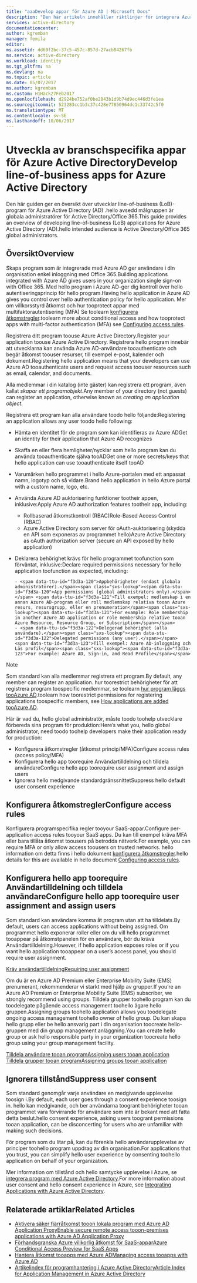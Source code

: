 ```yaml
---
title: "aaaDevelop appar för Azure AD | Microsoft Docs"
description: "Den här artikeln innehåller riktlinjer för integrera Azure-program med Active Directory skrivna för hello IT-proffs."
services: active-directory
documentationcenter: 
author: kgremban
manager: femila
editor: 
ms.assetid: dd69f2bc-37c5-457c-857d-27acb84267fb
ms.service: active-directory
ms.workload: identity
ms.tgt_pltfrm: na
ms.devlang: na
ms.topic: article
ms.date: 05/07/2017
ms.author: kgremban
ms.custom: H1Hack27Feb2017
ms.openlocfilehash: d2924be752af0be2843b1d9b74d9ec446d3fe1ea
ms.sourcegitcommit: 523283cc1b3c37c428e77850964dc1c33742c5f0
ms.translationtype: MT
ms.contentlocale: sv-SE
ms.lasthandoff: 10/06/2017
---
```

# <a name="develop-line-of-business-apps-for-azure-active-directory"></a><span data-ttu-id="f3d3a-103">Utveckla av branschspecifika appar för Azure Active Directory</span><span class="sxs-lookup"><span data-stu-id="f3d3a-103">Develop line-of-business apps for Azure Active Directory</span></span>
<span data-ttu-id="f3d3a-104">Den här guiden ger en översikt över utvecklar line-of-business (LoB)-program för Azure Active Directory (AD) .hello avsedd målgruppen är globala administratörer för Active Directory/Office 365.</span><span class="sxs-lookup"><span data-stu-id="f3d3a-104">This guide provides an overview of developing line-of-business (LoB) applications for Azure Active Directory (AD).hello intended audience is Active Directory/Office 365 global administrators.</span></span>

## <a name="overview"></a><span data-ttu-id="f3d3a-105">Översikt</span><span class="sxs-lookup"><span data-stu-id="f3d3a-105">Overview</span></span>
<span data-ttu-id="f3d3a-106">Skapa program som är integrerade med Azure AD ger användare i din organisation enkel inloggning med Office 365.</span><span class="sxs-lookup"><span data-stu-id="f3d3a-106">Building applications integrated with Azure AD gives users in your organization single sign-on with Office 365.</span></span> <span data-ttu-id="f3d3a-107">Med hello program i Azure AD-ger dig kontroll över hello autentiseringsprincip för hello program.</span><span class="sxs-lookup"><span data-stu-id="f3d3a-107">Having hello application in Azure AD gives you control over hello authentication policy for hello application.</span></span> <span data-ttu-id="f3d3a-108">Mer om villkorsstyrd åtkomst och hur tooprotect appar med multifaktorautentisering (MFA) Se toolearn [konfigurera åtkomstregler](active-directory-conditional-access-azuread-connected-apps.md).</span><span class="sxs-lookup"><span data-stu-id="f3d3a-108">toolearn more about conditional access and how tooprotect apps with multi-factor authentication (MFA) see [Configuring access rules](active-directory-conditional-access-azuread-connected-apps.md).</span></span>

<span data-ttu-id="f3d3a-109">Registrera ditt program toouse Azure Active Directory.</span><span class="sxs-lookup"><span data-stu-id="f3d3a-109">Register your application toouse Azure Active Directory.</span></span> <span data-ttu-id="f3d3a-110">Registrera hello program innebär att utvecklarna kan använda Azure AD-användare tooauthenticate och begär åtkomst toouser resurser, till exempel e-post, kalender och dokument.</span><span class="sxs-lookup"><span data-stu-id="f3d3a-110">Registering hello application means that your developers can use Azure AD tooauthenticate users and request access toouser resources such as email, calendar, and documents.</span></span>

<span data-ttu-id="f3d3a-111">Alla medlemmar i din katalog (inte gäster) kan registrera ett program, även kallat *skapar ett programobjekt*.</span><span class="sxs-lookup"><span data-stu-id="f3d3a-111">Any member of your directory (not guests) can register an application, otherwise known as *creating an application object*.</span></span>

<span data-ttu-id="f3d3a-112">Registrera ett program kan alla användare toodo hello följande:</span><span class="sxs-lookup"><span data-stu-id="f3d3a-112">Registering an application allows any user toodo hello following:</span></span>

* <span data-ttu-id="f3d3a-113">Hämta en identitet för de program som kan identifieras av Azure AD</span><span class="sxs-lookup"><span data-stu-id="f3d3a-113">Get an identity for their application that Azure AD recognizes</span></span>
* <span data-ttu-id="f3d3a-114">Skaffa en eller flera hemligheter/nycklar som hello program kan du använda tooauthenticate själva tooAD</span><span class="sxs-lookup"><span data-stu-id="f3d3a-114">Get one or more secrets/keys that hello application can use tooauthenticate itself tooAD</span></span>
* <span data-ttu-id="f3d3a-115">Varumärken hello programmet i hello Azure-portalen med ett anpassat namn, logotyp och så vidare.</span><span class="sxs-lookup"><span data-stu-id="f3d3a-115">Brand hello application in hello Azure portal with a custom name, logo, etc.</span></span>
* <span data-ttu-id="f3d3a-116">Använda Azure AD auktorisering funktioner tootheir appen, inklusive:</span><span class="sxs-lookup"><span data-stu-id="f3d3a-116">Apply Azure AD authorization features tootheir app, including:</span></span>

  * <span data-ttu-id="f3d3a-117">Rollbaserad åtkomstkontroll (RBAC)</span><span class="sxs-lookup"><span data-stu-id="f3d3a-117">Role-Based Access Control (RBAC)</span></span>
  * <span data-ttu-id="f3d3a-118">Azure Active Directory som server för oAuth-auktorisering (skydda en API som exponeras av programmet hello)</span><span class="sxs-lookup"><span data-stu-id="f3d3a-118">Azure Active Directory as oAuth authorization server (secure an API exposed by hello application)</span></span>
* <span data-ttu-id="f3d3a-119">Deklarera behörighet krävs för hello programmet toofunction som förväntat, inklusive:</span><span class="sxs-lookup"><span data-stu-id="f3d3a-119">Declare required permissions necessary for hello application toofunction as expected, including:</span></span>

      - <span data-ttu-id="f3d3a-120">Appbehörigheter (endast globala administratörer).</span><span class="sxs-lookup"><span data-stu-id="f3d3a-120">App permissions (global administrators only).</span></span> <span data-ttu-id="f3d3a-121">Till exempel: medlemskap i en annan Azure AD-program eller roll medlemskap relativa tooan Azure resurs, resursgrupp, eller en prenumeration</span><span class="sxs-lookup"><span data-stu-id="f3d3a-121">For example: Role membership in another Azure AD application or role membership relative tooan Azure Resource, Resource Group, or Subscription</span></span>
      - <span data-ttu-id="f3d3a-122">Delegerad behörighet (alla användare).</span><span class="sxs-lookup"><span data-stu-id="f3d3a-122">Delegated permissions (any user).</span></span> <span data-ttu-id="f3d3a-123">Till exempel: Azure AD-inloggning och Läs profil</span><span class="sxs-lookup"><span data-stu-id="f3d3a-123">For example: Azure AD, Sign-in, and Read Profile</span></span>

> [!NOTE]
> <span data-ttu-id="f3d3a-124">Som standard kan alla medlemmar registrera ett program.</span><span class="sxs-lookup"><span data-stu-id="f3d3a-124">By default, any member can register an application.</span></span> <span data-ttu-id="f3d3a-125">hur toorestrict behörigheter för att registrera program toospecific medlemmar, se toolearn [hur program läggs tooAzure AD](develop/active-directory-how-applications-are-added.md#who-has-permission-to-add-applications-to-my-azure-ad-instance).</span><span class="sxs-lookup"><span data-stu-id="f3d3a-125">toolearn how toorestrict permissions for registering applications toospecific members, see [How applications are added tooAzure AD](develop/active-directory-how-applications-are-added.md#who-has-permission-to-add-applications-to-my-azure-ad-instance).</span></span>
>
>

<span data-ttu-id="f3d3a-126">Här är vad du, hello global administratör, måste toodo toohelp utvecklare förbereda sina program för produktion:</span><span class="sxs-lookup"><span data-stu-id="f3d3a-126">Here’s what you, hello global administrator, need toodo toohelp developers make their application ready for production:</span></span>

* <span data-ttu-id="f3d3a-127">Konfigurera åtkomstregler (åtkomst princip/MFA)</span><span class="sxs-lookup"><span data-stu-id="f3d3a-127">Configure access rules (access policy/MFA)</span></span>
* <span data-ttu-id="f3d3a-128">Konfigurera hello app toorequire Användartilldelning och tilldela användare</span><span class="sxs-lookup"><span data-stu-id="f3d3a-128">Configure hello app toorequire user assignment and assign users</span></span>
* <span data-ttu-id="f3d3a-129">Ignorera hello medgivande standardgränssnittet</span><span class="sxs-lookup"><span data-stu-id="f3d3a-129">Suppress hello default user consent experience</span></span>

## <a name="configure-access-rules"></a><span data-ttu-id="f3d3a-130">Konfigurera åtkomstregler</span><span class="sxs-lookup"><span data-stu-id="f3d3a-130">Configure access rules</span></span>
<span data-ttu-id="f3d3a-131">Konfigurera programspecifika regler tooyour SaaS-appar.</span><span class="sxs-lookup"><span data-stu-id="f3d3a-131">Configure per-application access rules tooyour SaaS apps.</span></span> <span data-ttu-id="f3d3a-132">Du kan till exempel kräva MFA eller bara tillåta åtkomst toousers på betrodda nätverk.</span><span class="sxs-lookup"><span data-stu-id="f3d3a-132">For example, you can require MFA or only allow access toousers on trusted networks.</span></span> <span data-ttu-id="f3d3a-133">hello information om detta finns i hello dokument [konfigurera åtkomstregler](active-directory-conditional-access-azuread-connected-apps.md).</span><span class="sxs-lookup"><span data-stu-id="f3d3a-133">hello details for this are available in hello document [Configuring access rules](active-directory-conditional-access-azuread-connected-apps.md).</span></span>

## <a name="configure-hello-app-toorequire-user-assignment-and-assign-users"></a><span data-ttu-id="f3d3a-134">Konfigurera hello app toorequire Användartilldelning och tilldela användare</span><span class="sxs-lookup"><span data-stu-id="f3d3a-134">Configure hello app toorequire user assignment and assign users</span></span>
<span data-ttu-id="f3d3a-135">Som standard kan användare komma åt program utan att ha tilldelats.</span><span class="sxs-lookup"><span data-stu-id="f3d3a-135">By default, users can access applications without being assigned.</span></span> <span data-ttu-id="f3d3a-136">Om programmet hello exponerar roller eller om du vill hello programmet tooappear på åtkomstpanelen för en användare, bör du kräva Användartilldelning.</span><span class="sxs-lookup"><span data-stu-id="f3d3a-136">However, if hello application exposes roles or if you want hello application tooappear on a user’s access panel, you should require user assignment.</span></span>

[<span data-ttu-id="f3d3a-137">Kräv användartilldelning</span><span class="sxs-lookup"><span data-stu-id="f3d3a-137">Requiring user assignment</span></span>](active-directory-applications-guiding-developers-requiring-user-assignment.md)

<span data-ttu-id="f3d3a-138">Om du är en Azure AD Premium eller Enterprise Mobility Suite (EMS) prenumerant, rekommenderar vi starkt med hjälp av grupper.</span><span class="sxs-lookup"><span data-stu-id="f3d3a-138">If you’re an Azure AD Premium or Enterprise Mobility Suite (EMS) subscriber, we strongly recommend using groups.</span></span> <span data-ttu-id="f3d3a-139">Tilldela grupper toohello program kan du toodelegate pågående access management toohello ägare hello gruppen.</span><span class="sxs-lookup"><span data-stu-id="f3d3a-139">Assigning groups toohello application allows you toodelegate ongoing access management toohello owner of hello group.</span></span> <span data-ttu-id="f3d3a-140">Du kan skapa hello grupp eller be hello ansvarig part i din organisation toocreate hello-gruppen med din grupp management anläggning.</span><span class="sxs-lookup"><span data-stu-id="f3d3a-140">You can create hello group or ask hello responsible party in your organization toocreate hello group using your group management facility.</span></span>

[<span data-ttu-id="f3d3a-141">Tilldela användare tooan program</span><span class="sxs-lookup"><span data-stu-id="f3d3a-141">Assigning users tooan application</span></span>](active-directory-applications-guiding-developers-assigning-users.md)  
[<span data-ttu-id="f3d3a-142">Tilldela grupper tooan program</span><span class="sxs-lookup"><span data-stu-id="f3d3a-142">Assigning groups tooan application</span></span>](active-directory-applications-guiding-developers-assigning-groups.md)

## <a name="suppress-user-consent"></a><span data-ttu-id="f3d3a-143">Ignorera tillstånd</span><span class="sxs-lookup"><span data-stu-id="f3d3a-143">Suppress user consent</span></span>
<span data-ttu-id="f3d3a-144">Som standard genomgår varje användare en medgivande upplevelse toosign i.</span><span class="sxs-lookup"><span data-stu-id="f3d3a-144">By default, each user goes through a consent experience toosign in.</span></span> <span data-ttu-id="f3d3a-145">hello kan medgivande, och ber användarna toogrant behörigheter tooan programmet vara förvirrande för användare som inte är bekant med att fatta detta beslut.</span><span class="sxs-lookup"><span data-stu-id="f3d3a-145">hello consent experience, asking users toogrant permissions tooan application, can be disconcerting for users who are unfamiliar with making such decisions.</span></span>

<span data-ttu-id="f3d3a-146">För program som du litar på, kan du förenkla hello användarupplevelse av principer toohello program uppdrag av din organisation.</span><span class="sxs-lookup"><span data-stu-id="f3d3a-146">For applications that you trust, you can simplify hello user experience by consenting toohello application on behalf of your organization.</span></span>

<span data-ttu-id="f3d3a-147">Mer information om tillstånd och hello samtycke upplevelse i Azure, se [integrera program med Azure Active Directory](active-directory-integrating-applications.md).</span><span class="sxs-lookup"><span data-stu-id="f3d3a-147">For more information about user consent and hello consent experience in Azure, see [Integrating Applications with Azure Active Directory](active-directory-integrating-applications.md).</span></span>

## <a name="related-articles"></a><span data-ttu-id="f3d3a-148">Relaterade artiklar</span><span class="sxs-lookup"><span data-stu-id="f3d3a-148">Related Articles</span></span>
* [<span data-ttu-id="f3d3a-149">Aktivera säker fjärråtkomst tooon lokala program med Azure AD Application Proxy</span><span class="sxs-lookup"><span data-stu-id="f3d3a-149">Enable secure remote access tooon-premises applications with Azure AD Application Proxy</span></span>](active-directory-application-proxy-get-started.md)
* [<span data-ttu-id="f3d3a-150">Förhandsgranska Azure villkorlig åtkomst för SaaS-appar</span><span class="sxs-lookup"><span data-stu-id="f3d3a-150">Azure Conditional Access Preview for SaaS Apps</span></span>](active-directory-conditional-access-azuread-connected-apps.md)
* [<span data-ttu-id="f3d3a-151">Hantera åtkomst tooapps med Azure AD</span><span class="sxs-lookup"><span data-stu-id="f3d3a-151">Managing access tooapps with Azure AD</span></span>](active-directory-managing-access-to-apps.md)
* [<span data-ttu-id="f3d3a-152">Artikelindex för programhantering i Azure Active Directory</span><span class="sxs-lookup"><span data-stu-id="f3d3a-152">Article Index for Application Management in Azure Active Directory</span></span>](active-directory-apps-index.md)
